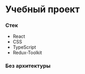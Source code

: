 <h1>Учебный проект</h1>
<h3>Стек</h3>
<ul>
  <li>React</li>
  <li>CSS</li>
  <li>TypeScript</li>
  <li>Redux-Toolkit</li>
</ul>
<h3>Без архитектуры</h3>
